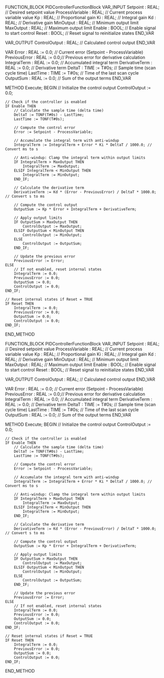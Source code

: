FUNCTION_BLOCK PIDControllerFunctionBlock
VAR_INPUT
    Setpoint : REAL;            // Desired setpoint value
    ProcessVariable : REAL;     // Current process variable value
    Kp : REAL;                  // Proportional gain
    Ki : REAL;                  // Integral gain
    Kd : REAL;                  // Derivative gain
    MinOutput : REAL;           // Minimum output limit
    MaxOutput : REAL;           // Maximum output limit
    Enable : BOOL;              // Enable signal to start control
    Reset : BOOL;               // Reset signal to reinitialize states
END_VAR

VAR_OUTPUT
    ControlOutput : REAL;       // Calculated control output
END_VAR

VAR
    Error : REAL := 0.0;        // Current error (Setpoint - ProcessVariable)
    PreviousError : REAL := 0.0;// Previous error for derivative calculation
    IntegralTerm : REAL := 0.0; // Accumulated integral term
    DerivativeTerm : REAL := 0.0; // Derivative term
    DeltaT : TIME := T#0s;      // Sample time (scan cycle time)
    LastTime : TIME := T#0s;    // Time of the last scan cycle
    OutputSum : REAL := 0.0;    // Sum of the output terms
END_VAR

METHOD Execute;
BEGIN
    // Initialize the control output
    ControlOutput := 0.0;

    // Check if the controller is enabled
    IF Enable THEN
        // Calculate the sample time (delta time)
        DeltaT := TONF(T#0s) - LastTime;
        LastTime := TONF(T#0s);

        // Compute the control error
        Error := Setpoint - ProcessVariable;

        // Accumulate the integral term with anti-windup
        IntegralTerm := IntegralTerm + Error * Ki * DeltaT / 1000.0; // Convert ms to s

        // Anti-windup: Clamp the integral term within output limits
        IF IntegralTerm > MaxOutput THEN
            IntegralTerm := MaxOutput;
        ELSIF IntegralTerm < MinOutput THEN
            IntegralTerm := MinOutput;
        END_IF;

        // Calculate the derivative term
        DerivativeTerm := Kd * (Error - PreviousError) / DeltaT * 1000.0; // Convert s to ms

        // Compute the control output
        OutputSum := Kp * Error + IntegralTerm + DerivativeTerm;

        // Apply output limits
        IF OutputSum > MaxOutput THEN
            ControlOutput := MaxOutput;
        ELSIF OutputSum < MinOutput THEN
            ControlOutput := MinOutput;
        ELSE
            ControlOutput := OutputSum;
        END_IF;

        // Update the previous error
        PreviousError := Error;
    ELSE
        // If not enabled, reset internal states
        IntegralTerm := 0.0;
        PreviousError := 0.0;
        OutputSum := 0.0;
        ControlOutput := 0.0;
    END_IF;

    // Reset internal states if Reset = TRUE
    IF Reset THEN
        IntegralTerm := 0.0;
        PreviousError := 0.0;
        OutputSum := 0.0;
        ControlOutput := 0.0;
    END_IF;
END_METHOD



FUNCTION_BLOCK PIDControllerFunctionBlock
VAR_INPUT
    Setpoint : REAL;            // Desired setpoint value
    ProcessVariable : REAL;     // Current process variable value
    Kp : REAL;                  // Proportional gain
    Ki : REAL;                  // Integral gain
    Kd : REAL;                  // Derivative gain
    MinOutput : REAL;           // Minimum output limit
    MaxOutput : REAL;           // Maximum output limit
    Enable : BOOL;              // Enable signal to start control
    Reset : BOOL;               // Reset signal to reinitialize states
END_VAR

VAR_OUTPUT
    ControlOutput : REAL;       // Calculated control output
END_VAR

VAR
    Error : REAL := 0.0;        // Current error (Setpoint - ProcessVariable)
    PreviousError : REAL := 0.0;// Previous error for derivative calculation
    IntegralTerm : REAL := 0.0; // Accumulated integral term
    DerivativeTerm : REAL := 0.0; // Derivative term
    DeltaT : TIME := T#0s;      // Sample time (scan cycle time)
    LastTime : TIME := T#0s;    // Time of the last scan cycle
    OutputSum : REAL := 0.0;    // Sum of the output terms
END_VAR

METHOD Execute;
BEGIN
    // Initialize the control output
    ControlOutput := 0.0;

    // Check if the controller is enabled
    IF Enable THEN
        // Calculate the sample time (delta time)
        DeltaT := TONF(T#0s) - LastTime;
        LastTime := TONF(T#0s);

        // Compute the control error
        Error := Setpoint - ProcessVariable;

        // Accumulate the integral term with anti-windup
        IntegralTerm := IntegralTerm + Error * Ki * DeltaT / 1000.0; // Convert ms to s

        // Anti-windup: Clamp the integral term within output limits
        IF IntegralTerm > MaxOutput THEN
            IntegralTerm := MaxOutput;
        ELSIF IntegralTerm < MinOutput THEN
            IntegralTerm := MinOutput;
        END_IF;

        // Calculate the derivative term
        DerivativeTerm := Kd * (Error - PreviousError) / DeltaT * 1000.0; // Convert s to ms

        // Compute the control output
        OutputSum := Kp * Error + IntegralTerm + DerivativeTerm;

        // Apply output limits
        IF OutputSum > MaxOutput THEN
            ControlOutput := MaxOutput;
        ELSIF OutputSum < MinOutput THEN
            ControlOutput := MinOutput;
        ELSE
            ControlOutput := OutputSum;
        END_IF;

        // Update the previous error
        PreviousError := Error;
    ELSE
        // If not enabled, reset internal states
        IntegralTerm := 0.0;
        PreviousError := 0.0;
        OutputSum := 0.0;
        ControlOutput := 0.0;
    END_IF;

    // Reset internal states if Reset = TRUE
    IF Reset THEN
        IntegralTerm := 0.0;
        PreviousError := 0.0;
        OutputSum := 0.0;
        ControlOutput := 0.0;
    END_IF;
END_METHOD



